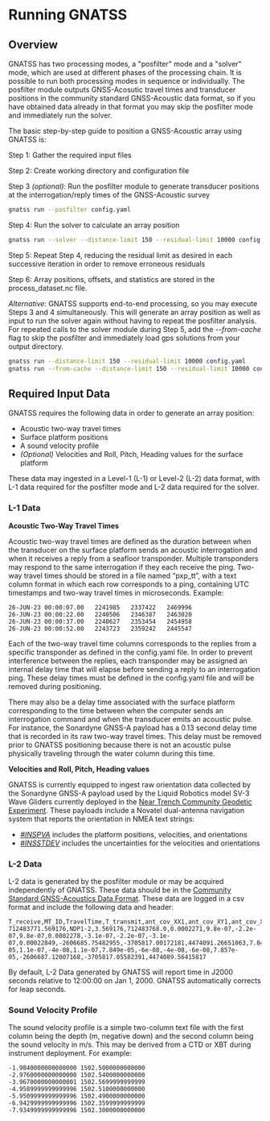 # Running GNATSS

## Overview

GNATSS has two processing modes, a "posfilter" mode and a "solver" mode, which
are used at different phases of the processing chain. It is possible to run both
processing modes in sequence or individually. The posfilter module outputs
GNSS-Acosutic travel times and transducer positions in the community standard
GNSS-Acoustic data format, so if you have obtained data already in that format
you may skip the posfilter mode and immediately run the solver.

The basic step-by-step guide to position a GNSS-Acoustic array using GNATSS is:

Step 1: Gather the required input files

Step 2: Create working directory and configuration file

Step 3 _(optional)_: Run the posfilter module to generate transducer positions
at the interrogation/reply times of the GNSS-Acoustic survey

```bash
gnatss run --posfilter config.yaml
```

Step 4: Run the solver to calculate an array position

```bash
gnatss run --solver --distance-limit 150 --residual-limit 10000 config.yaml
```

Step 5: Repeat Step 4, reducing the residual limit as desired in each successive
iteration in order to remove erroneous residuals

Step 6: Array positions, offsets, and statistics are stored in the
process_dataset.nc file.

_Alternative_: GNATSS supports end-to-end processing, so you may execute Steps 3
and 4 simultaneously. This will generate an array position as well as input to
run the solver again without having to repeat the posfilter analysis. For
repeated calls to the solver module during Step 5, add the _--from-cache_ flag
to skip the posfilter and immediately load gps solutions from your output
directory.

```bash
gnatss run --distance-limit 150 --residual-limit 10000 config.yaml
gnatss run --from-cache --distance-limit 150 --residual-limit 10000 config.yaml
```

## Required Input Data

GNATSS requires the following data in order to generate an array position:

- Acoustic two-way travel times
- Surface platform positions
- A sound velocity profile
- _(Optional)_ Velocities and Roll, Pitch, Heading values for the surface
  platform

These data may ingested in a Level-1 (L-1) or Level-2 (L-2) data format, with
L-1 data required for the posfilter mode and L-2 data required for the solver.

### L-1 Data

**Acoustic Two-Way Travel Times**

Acoustic two-way travel times are defined as the duration between when the
transducer on the surface platform sends an acoustic interrogation and when it
receives a reply from a seafloor transponder. Multiple transponders may respond
to the same interrogation if they each receive the ping. Two-way travel times
should be stored in a file named “pxp_tt”, with a text column format in which
each row corresponds to a ping, containing UTC timestamps and two-way travel
times in microseconds. Example:

```console
26-JUN-23 00:00:07.00   2241985   2337422   2469996
26-JUN-23 00:00:22.00   2240506   2346387   2463020
26-JUN-23 00:00:37.00   2240627   2353454   2454958
26-JUN-23 00:00:52.00   2243723   2359242   2445547
```

Each of the two-way travel time columns corresponds to the replies from a
specific transponder as defined in the config.yaml file. In order to prevent
interference between the replies, each transponder may be assigned an internal
delay time that will elapse before sending a reply to an interrogation ping.
These delay times must be defined in the config.yaml file and will be removed
during positioning.

There may also be a delay time associated with the surface platform
corresponding to the time between when the computer sends an interrogation
command and when the transducer emits an acoustic pulse. For instance, the
Sonardyne GNSS-A payload has a 0.13 second delay time that is recorded in its
raw two-way travel times. This delay must be removed prior to GNATSS positioning
because there is not an acoustic pulse physically traveling through the water
column during this time.

**Velocities and Roll, Pitch, Heading values**

GNATSS is currently equipped to ingest raw orientation data collected by the
Sonardyne GNSS-A payload used by the Liquid Robotics model SV-3 Wave Gliders
currently deployed in the
[Near Trench Community Geodetic Experiment](https://www.seafloorgeodesy.org/commexp).
These payloads include a Novatel dual-antenna navigation system that reports the
orientation in NMEA text strings:

- [_#INSPVA_](https://docs.novatel.com/OEM7/Content/SPAN_Logs/INSPVA.htm)
  includes the platform positions, velocities, and orientations
- [_#INSSTDEV_](https://docs.novatel.com/OEM7/Content/SPAN_Logs/INSSTDEV.htm)
  includes the uncertainties for the velocities and orientations

### L-2 Data

L-2 data is generated by the posfilter module or may be acquired independently
of GNATSS. These data should be in the
[Community Standard GNSS-Acoustics Data Format](https://hal.science/hal-04319233/).
These data are logged in a csv format and include the following data and header:

```console
T_receive,MT_ID,TravelTime,T_transmit,ant_cov_XX1,ant_cov_XY1,ant_cov_XZ1,ant_cov_YX1,ant_cov_YY1,ant_cov_YZ1,ant_cov_ZX1,ant_cov_ZY1,ant_cov_ZZ1,X_receive,Y_receive,Z_receive,ant_cov_XX0,ant_cov_XY0,ant_cov_XZ0,ant_cov_YX0,ant_cov_YY0,ant_cov_YZ0,ant_cov_ZX0,ant_cov_ZY0,ant_cov_ZZ0,X_transmit,Y_transmit,Z_transmit
712483771.569176,NDP1-2,3.569176,712483768.0,0.0002271,9.8e-07,-2.2e-07,9.8e-07,0.0002278,-3.1e-07,-2.2e-07,-3.1e-07,0.00022849,-2606685.75482955,-3705817.00172181,4474091.26651063,7.841e-05,1.1e-07,-4e-08,1.1e-07,7.849e-05,-6e-08,-4e-08,-6e-08,7.857e-05,-2606687.12007168,-3705817.05582391,4474089.56415817
```

By default, L-2 Data generated by GNATSS will report time in J2000 seconds
relative to 12:00:00 on Jan 1, 2000. GNATSS automatically corrects for leap
seconds.

### Sound Velocity Profile

The sound velocity profile is a simple two-column text file with the first
column being the depth (m, negative down) and the second column being the sound
velocity in m/s. This may be derived from a CTD or XBT during instrument
deployment. For example:

```
-1.9840000000000000 1502.5000000000000
-2.9760000000000000 1502.5400000000000
-3.9670000000000001 1502.5699999999999
-4.9589999999999996 1502.5100000000000
-5.9509999999999996 1502.4900000000000
-6.9429999999999996 1502.3599999999999
-7.9349999999999996 1502.3000000000000
```
